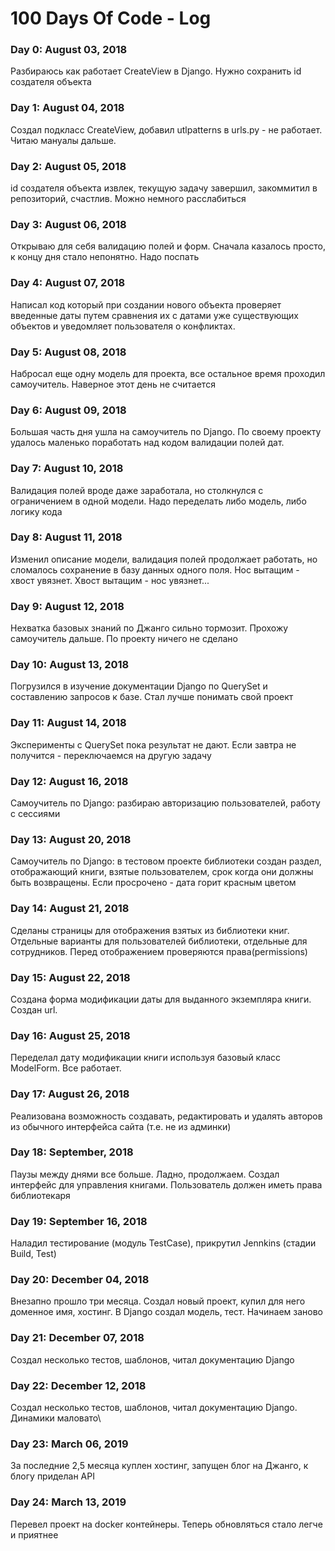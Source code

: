# 100 Days Of Code - Log

### Day 0: August 03, 2018
Разбираюсь как работает CreateView в Django. Нужно сохранить id создателя объекта 

### Day 1: August 04, 2018
Создал подкласс CreateView, добавил utlpatterns в urls.py - не работает. Читаю мануалы дальше.

### Day 2: August 05, 2018
id создателя объекта извлек, текущую задачу завершил, закоммитил в репозиторий, счастлив. Можно немного расслабиться

### Day 3: August 06, 2018
Открываю для себя валидацию полей и форм. Сначала казалось просто, к концу дня стало непонятно. Надо поспать

### Day 4: August 07, 2018
Написал код который при создании нового объекта проверяет введенные даты путем сравнения их с датами уже существующих объектов и уведомляет пользователя о конфликтах.

### Day 5: August 08, 2018
Набросал еще одну модель для проекта, все остальное время проходил самоучитель. Наверное этот день не считается

### Day 6: August 09, 2018
Большая часть дня ушла на самоучитель по Django. По своему проекту удалось маленько поработать над кодом валидации полей дат. 

### Day 7: August 10, 2018
Валидация полей вроде даже заработала, но столкнулся с ограничением в одной модели. Надо переделать либо модель, либо логику кода

### Day 8: August 11, 2018
Изменил описание модели, валидация полей продолжает работать, но сломалось сохранение в базу данных одного поля. Нос вытащим - хвост увязнет. Хвост вытащим - нос увязнет...

### Day 9: August 12, 2018
Нехватка базовых знаний по Джанго сильно тормозит. Прохожу самоучитель дальше. По проекту ничего не сделано

### Day 10: August 13, 2018
Погрузился в изучение документации Django по QuerySet и составлению запросов к базе. Стал лучше понимать свой проект

### Day 11: August 14, 2018
Эксперименты с QuerySet пока результат не дают. Если завтра не получится - переключаемся на другую задачу

### Day 12: August 16, 2018
Самоучитель по Django: разбираю авторизацию пользователей, работу с сессиями

### Day 13: August 20, 2018
Самоучитель по Django: в тестовом проекте библиотеки создан раздел, отображающий книги, взятые пользователем, срок когда они должны быть возвращены. Если просрочено - дата горит красным цветом

### Day 14: August 21, 2018
Сделаны страницы для отображения взятых из библиотеки книг. Отдельные варианты для пользователей библиотеки, отдельные для сотрудников. Перед отображением проверяются права(permissions)

### Day 15: August 22, 2018
Создана форма модификации даты для выданного экземпляра книги. Создан url.

### Day 16: August 25, 2018
Переделал дату модификации книги используя базовый класс ModelForm. Все работает. 

### Day 17: August 26, 2018
Реализована возможность создавать, редактировать и удалять авторов из обычного интерфейса сайта (т.е. не из админки)

### Day 18: September, 2018
Паузы между днями все больше. Ладно, продолжаем. Создал интерфейс для управления книгами. Пользователь должен иметь права библиотекаря

### Day 19: September 16, 2018
Наладил тестирование (модуль TestCase), прикрутил Jennkins (стадии Build, Test)

### Day 20: December 04, 2018
Внезапно прошло три месяца. Создал новый проект, купил для него доменное имя, хостинг. В Django создал модель, тест. Начинаем заново

### Day 21: December 07, 2018
Создал несколько тестов, шаблонов, читал документацию Django

### Day 22: December 12, 2018
Создал несколько тестов, шаблонов, читал документацию Django. Динамики маловато\

### Day 23: March 06, 2019
За последние 2,5 месяца куплен хостинг, запущен блог на Джанго, к блогу приделан API

### Day 24: March 13, 2019
Перевел проект на docker контейнеры. Теперь обновляться стало легче и приятнее
